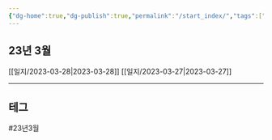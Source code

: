 ```yaml
---
{"dg-home":true,"dg-publish":true,"permalink":"/start_index/","tags":["gardenEntry"],"dgPassFrontmatter":true}
---
```




## 23년 3월

[[일지/2023-03-28\|2023-03-28]]
[[일지/2023-03-27\|2023-03-27]]

---

## 테그

#23년3월 